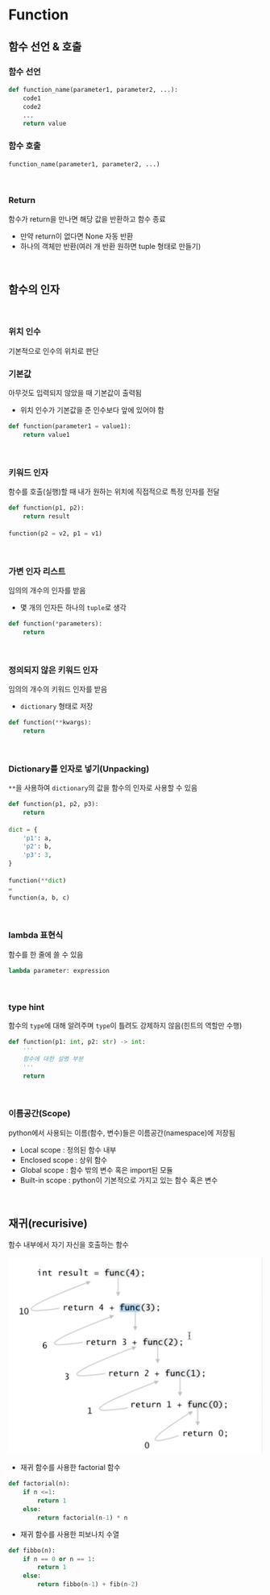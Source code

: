 # Function

## 함수 선언 & 호출

### 함수 선언
```python 
def function_name(parameter1, parameter2, ...):
    code1
    code2
    ...
    return value
```

### 함수 호출
```python
function_name(parameter1, parameter2, ...)
```

<br>

### Return

함수가 return을 만나면 해당 값을 반환하고 함수 종료
- 만약 return이 없다면 None 자동 반환
- 하나의 객체만 반환(여러 개 반환 원하면 tuple 형태로 만들기)

<br>

## 함수의 인자
<br>

### 위치 인수
기본적으로 인수의 위치로 판단
<br>

### 기본값
아무것도 입력되지 않았을 때 기본값이 출력됨
- 위치 인수가 기본값을 준 인수보다 앞에 있어야 함
```python
def function(parameter1 = value1):
    return value1
```

<br>

### 키워드 인자
함수를 호출(실행)할 때 내가 원하는 위치에 직접적으로 특정 인자를 전달

```python
def function(p1, p2):
    return result

function(p2 = v2, p1 = v1)
```

<br>

### 가변 인자 리스트
임의의 개수의 인자를 받음
- 몇 개의 인자든 하나의 `tuple`로 생각
```python 
def function(*parameters):
    return
```
<br>

### 정의되지 않은 키워드 인자
임의의 개수의 키워드 인자를 받음
- `dictionary` 형태로 저장
```python 
def function(**kwargs):
    return
```

<br>

### Dictionary를 인자로 넣기(Unpacking)

`**`을 사용하여 `dictionary`의 값을 함수의 인자로 사용할 수 있음

```python
def function(p1, p2, p3):
    return 

dict = {
    'p1': a,
    'p2': b,
    'p3': 3,
}

function(**dict)
=
function(a, b, c)

```
<br>

### lambda 표현식

함수를 한 줄에 쓸 수 있음

```python 
lambda parameter: expression
```

<br>

### type hint

함수의 `type`에 대해 알려주며 `type`이 틀려도 강제하지 않음(힌트의 역할만 수행)

```python
def function(p1: int, p2: str) -> int:
    '''
    함수에 대한 설명 부분
    '''
    return
```

<br>

### 이름공간(Scope)

python에서 사용되는 이름(함수, 변수)들은 이름공간(namespace)에 저장됨

- Local scope : 정의된 함수 내부
- Enclosed scope : 상위 함수
- Global scope : 함수 밖의 변수 혹은 import된 모듈
- Built-in scope : python이 기본적으로 가지고 있는 함수 혹은 변수

<br>

## 재귀(recurisive)

함수 내부에서 자기 자신을 호출하는 함수

![recursive](./assets/recursive.png)

- 재귀 함수를 사용한 factorial 함수

```python
def factorial(n):
    if n <=1:
        return 1
    else:
        return factorial(n-1) * n
```

- 재귀 함수를 사용한 피보나치 수열
```python
def fibbo(n):
    if n == 0 or n == 1:
        return 1
    else:
        return fibbo(n-1) + fib(n-2)
```
